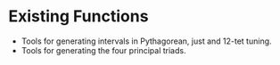 # Existing Functions

* Tools for generating intervals in Pythagorean, just and 12-tet tuning.
* Tools for generating the four principal triads.
